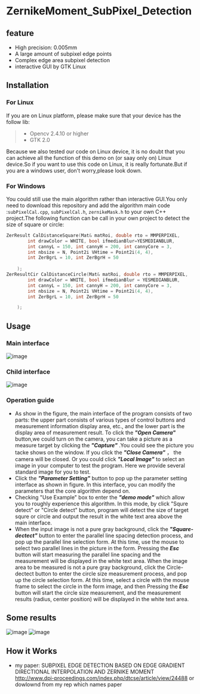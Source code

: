 # ZernikeMoment_SubPixel_Detection
## feature   
- High precision: 0.005mm
- A large amount of subpixel edge points
- Complex edge area subpixel detection
- interactive GUI by GTK Linux
## Installation  
### For Linux 
If you are on Linux platform, please make sure that your device has the follow lib:
> - Opencv 2.4.10 or higher
> - GTK 2.0

Because we also tested our code on Linux device, it is no doubt that you can achieve all the function of this demo on (or saay only on) Linux device.So if you want to use this code on Linux, it is really fortunate.But if you are a windows user, don't worry,please look down.
### For Windows
You could still use the main algorithm rather than interactive GUI.You only need to download this repository and add the algorithm main code :`subPixelCal.cpp`, `subPixelCal.h`, `zernikeMask.h` to your own C++ project.The following function can be call in your own project to detect the size of square or circle:

```c++
ZerResult CalDistanceSquare(Mat& matRoi, double rto = MMPERPIXEL, 
		int drawColor = WHITE, bool ifmedianBlur=YESMEDIANBLUR,
		int cannyL = 150, int cannyH = 200, int cannyCore = 3,
		int nbsize = N, Point2i VHtime = Point2i(4, 4),
		int ZerBgrL = 10, int ZerBgrH = 50
	
	);
ZerResultCir CalDistanceCircle(Mat& matRoi, double rto = MMPERPIXEL,
		int drawColor = WHITE, bool ifmedianBlur = YESMEDIANBLUR,
		int cannyL = 150, int cannyH = 200, int cannyCore = 3,
		int nbsize = N, Point2i VHtime = Point2i(4, 4),
		int ZerBgrL = 10, int ZerBgrH = 50

	);
```

## Usage

### Main interface
![image](https://github.com/swq123459/swq123456-readmePicture/blob/master/subpixel_pic/main-origin.png?raw=true)
### Child interface
![image](https://github.com/swq123459/swq123456-readmePicture/blob/master/subpixel_pic/main-params.png?raw=true)

### Operation guide

- As show in the figure, the main interface of the program consists of two parts: the upper part consists of various types of control buttons and measurement information display area, etc., and the lower part is the display area of measurement result.
To click the ***"Open Camera"*** button,we could turn on the camera, you can take a picture as a measure target by clicking the  ***"Capture"*** .You could see the picture you tacke shows on the window. If you click the ***"Close Camera"*** ， the camera will be closed.
Or you could click ***"Local Image"*** to select an image in your computer to test the program. Here we provide several standard image for you to test.
- Click the ***"Parameter Setting"*** button to pop up the parameter setting interface as shown in figure. In this interface, you can modify the parameters that the core algorithm depend on.
- Checking "Use Example" box to enter the ***"demo mode"*** which allow you to roughly experience this algorithm. In this mode, by click "Squre detect" or "Circle detect" button, program will detect the size of target squre or circle and output the result in the white text area above the main interface.
- When the input image is not a pure gray background, click the ***"Square-dectect"*** button to enter the parallel line spacing detection process, and pop up the parallel line selection form. At this time, use the mouse to select two parallel lines in the picture in the form. Pressing the ***Esc*** button will start measuring the parallel line spacing and the measurement will be displayed in the white text area. When the image area to be measured is not a pure gray background, click the Circle-dectect button to enter the circle size measurement process, and pop up the circle selection form. At this time, select a circle with the mouse frame to select the circle in the form image, and then Pressing the ***Esc*** button will start the circle size measurement, and the measurement results (radius, center position) will be displayed in the white text area.
	
	
## Some results

![image](https://github.com/swq123459/swq123456-readmePicture/blob/master/subpixel_pic/sample.png?raw=true)
![image](https://github.com/swq123459/swq123456-readmePicture/blob/master/subpixel_pic/main-origin.png?raw=true)
## How it Works
- my paper: SUBPIXEL EDGE DETECTION BASED ON EDGE GRADIENT DIRECTIONAL INTERPOLATION AND ZERNIKE MOMENT
http://www.dpi-proceedings.com/index.php/dtcse/article/view/24488
or dowlownd from my rep which names paper

